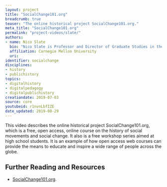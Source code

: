 ```yaml
---
layout: project
title: "SocialChange101.org"
breadcrumb: true
teaser: "The online historical project SocialChange101.org."
meta_title: "SocialChange101.org"
permalink: "project-videos/slate/"
authors:
- name: Nico Slate
  bio: "Nico Slate is Professor and Director of Graduate Studies in the Department of History at Carnegie Mellon University. His research and teaching focus on the history of social movements in the United States and India. He is the author of four books: *Lord Cornwallis Is Dead: The Struggle for Democracy in the United States and India* (Harvard University Press in 2019); *Gandhi’s Search for the Perfect Diet: Eating with the World in Mind* (University of Washington Press, 2019); *The Prism of Race: W.E.B. Du Bois, Langston Hughes, Paul Robeson and the Colored World of Cedric Dover* (Palgrave Macmillan, 2014); and *Colored Cosmopolitanism: The Shared Struggle for Freedom in the United States and India* (Harvard University Press, 2012)."
  affiliation: Carnegie Mellon University
  uri:
identifier: socialchange
disciplines:
- history
- publichistory
topics:
- digitalhistory
- digitalpedagogy
- digitalpublichistory
creationdate: 2019-07-03
source: core
youtubeid: r1nvnLbfIZE
date_updated: 2019-08-29
---
```




This video describes the online historical project SocialChange101.org, which is a free, open access, online course on the history of social movements and social change. It also is a free workshop series aimed at high school students. It is an example of how open access web courses can provide the means to educate and inspire a wide range of people across the globe.

## Further Reading and Resources
 -  [SocialChange101.org](http://socialchange101.org/).
